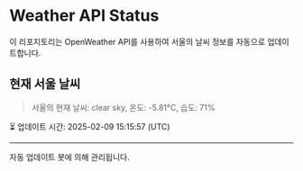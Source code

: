 
# Weather API Status

이 리포지토리는 OpenWeather API를 사용하여 서울의 날씨 정보를 자동으로 업데이트합니다.

## 현재 서울 날씨
> 서울의 현재 날씨: clear sky, 온도: -5.81°C, 습도: 71%

⏳ 업데이트 시간: 2025-02-09 15:15:57 (UTC)

---
자동 업데이트 봇에 의해 관리됩니다.
